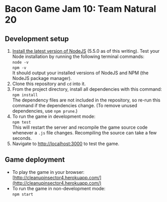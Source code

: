 # Bacon Game Jam 10: Team Natural 20

## Development setup
1. [Install the latest version of NodeJS](https://nodejs.org/) (5.5.0 as of
   this writing). Test your Node installation by running the following
   terminal commands:  
   `node -v`  
   `npm -v`  
   It should output your installed versions of NodeJS and NPM (the NodeJS
   package manager).
2. Clone this repository and `cd` into it.
3. From the project directory, install all dependencies with this command:  
   `npm install`  
   The dependency files are not included in the repository, so re-run this
   command if the dependencies change. (To remove unused dependencies, use
   `npm prune`.)
4. To run the game in development mode:  
   `npm test`  
   This will restart the server and recompile the game source code whenever
   a `.js` file changes. Recompiling the source can take a few seconds.
5. Navigate to [http://localhost:3000](http://localhost:3000) to test the
   game.

## Game deployment
* To play the game in your browser: [http://cleanupinsector4.herokuapp.com/](http://cleanupinsector4.herokuapp.com/)
* To run the game in non-development mode:  
`npm start`
